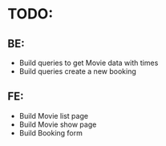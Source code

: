 # TODO:

## BE: 
* Build queries to get Movie data with times
* Build queries create a new booking

## FE: 
* Build Movie list page
* Build Movie show page
* Build Booking form

